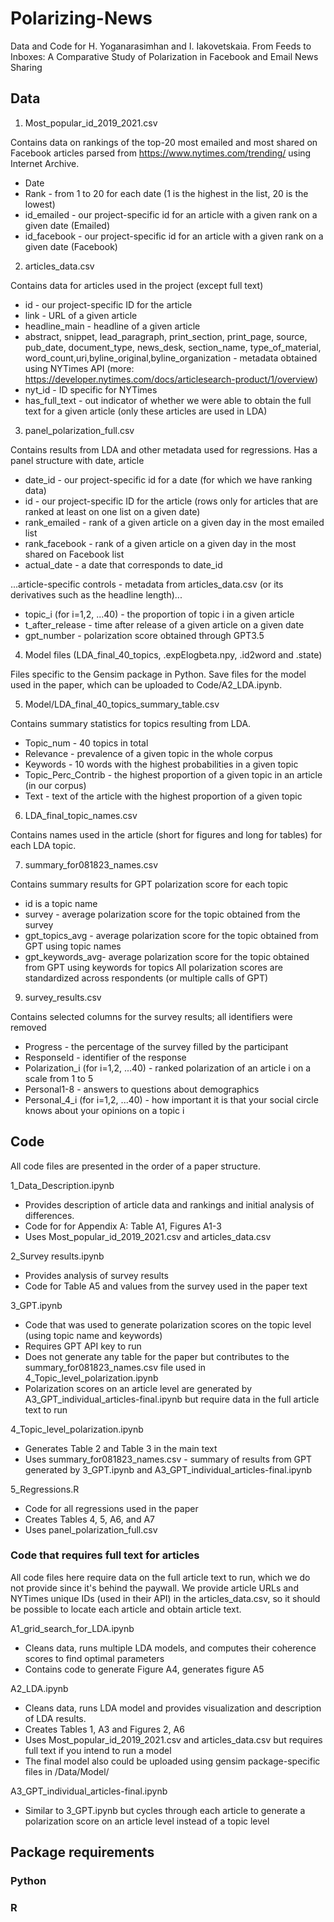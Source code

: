 # Polarizing-News
Data and Code for H. Yoganarasimhan and I. Iakovetskaia. From Feeds to Inboxes: A Comparative Study of Polarization in
Facebook and Email News Sharing

## Data

1. Most_popular_id_2019_2021.csv 

Contains data on rankings of the top-20 most emailed and most shared on Facebook articles parsed from https://www.nytimes.com/trending/ using Internet Archive.
- Date
- Rank - from 1 to 20 for each date (1 is the highest in the list, 20 is the lowest)
- id_emailed - our project-specific id for an article with a given rank on a given date (Emailed)
- id_facebook - our project-specific id for an article with a given rank on a given date (Facebook)

2. articles_data.csv

Contains data for articles used in the project (except full text)
- id - our project-specific ID for the article
- link - URL of a given article
- headline_main - headline of a given article
- abstract, snippet, lead_paragraph, print_section, print_page, source, pub_date, document_type, news_desk, section_name, type_of_material, word_count,uri,byline_original,byline_organization - metadata obtained using NYTimes API (more: https://developer.nytimes.com/docs/articlesearch-product/1/overview)
- nyt_id - ID specific for NYTimes
- has_full_text - out indicator of whether we were able to obtain the full text for a given article (only these articles are used in LDA)

3. panel_polarization_full.csv

Contains results from LDA and other metadata used for regressions. Has a panel structure with date, article
- date_id - our project-specific id for a date (for which we have ranking data)
- id - our project-specific ID for the article (rows only for articles that are ranked at least on one list on a given date)
- rank_emailed - rank of a given article on a given day in the most emailed list 
- rank_facebook - rank of a given article on a given day in the most shared on Facebook list 
- actual_date - a date that corresponds to date_id

...article-specific controls - metadata from articles_data.csv (or its derivatives such as the headline length)...

- topic_i (for i=1,2, ...40) - the proportion of topic i in a given article
- t_after_release - time after release of a given article on a given date
- gpt_number - polarization score obtained through GPT3.5

4. Model files (LDA_final_40_topics, .expElogbeta.npy, .id2word and .state)

Files specific to the Gensim package in Python. Save files for the model used in the paper, which can be uploaded to Code/A2_LDA.ipynb.

5. Model/LDA_final_40_topics_summary_table.csv

Contains summary statistics for topics resulting from LDA.

- Topic_num - 40 topics in total
- Relevance - prevalence of a given topic in the whole corpus 
- Keywords - 10 words with the highest probabilities in a given topic
- Topic_Perc_Contrib - the highest proportion of a given topic in an article (in our corpus)
- Text - text of the article with the highest proportion of a given topic

6. LDA_final_topic_names.csv 

Contains names used in the article (short for figures and long for tables) for each LDA topic.

7.  summary_for081823_names.csv

Contains summary results for GPT polarization score for each topic 
- id is a topic name
- survey - average polarization score for the topic obtained from the survey 
- gpt_topics_avg - average polarization score for the topic obtained from GPT using topic names 
- gpt_keywords_avg- average polarization score for the topic obtained from GPT using keywords for topics 
All polarization scores are standardized across respondents (or multiple calls of GPT)

9. survey_results.csv

Contains selected columns for the survey results; all identifiers were removed
- Progress - the percentage of the survey filled by the participant
- ResponseId - identifier of the response
- Polarization_i (for i=1,2, ...40) - ranked polarization of an article i on a scale from 1 to 5
- Personal1-8 - answers to questions about demographics
- Personal_4_i (for i=1,2, ...40) - how important it is that your social circle knows about your opinions on a topic i

## Code

All code files are presented in the order of a paper structure.

1_Data_Description.ipynb

- Provides description of article data and rankings and initial analysis of differences.
- Code for for Appendix A: Table A1, Figures A1-3
- Uses Most_popular_id_2019_2021.csv and articles_data.csv

2_Survey results.ipynb

- Provides analysis of survey results
- Code for Table A5 and values from the survey used in the paper text

3_GPT.ipynb

- Code that was used to generate polarization scores on the topic level (using topic name and keywords)
- Requires GPT API key to run
- Does not generate any table for the paper but contributes to the summary_for081823_names.csv file used in 4_Topic_level_polarization.ipynb
- Polarization scores on an article level are generated by A3_GPT_individual_articles-final.ipynb but require data in the full article text to run

4_Topic_level_polarization.ipynb

- Generates Table 2 and Table 3 in the main text
- Uses summary_for081823_names.csv - summary of results from GPT generated by 3_GPT.ipynb and A3_GPT_individual_articles-final.ipynb 

5_Regressions.R

- Code for all regressions used in the paper
- Creates Tables 4, 5, A6, and A7
- Uses panel_polarization_full.csv

### Code that requires full text for articles 

All code files here require data on the full article text to run, which we do not provide since it's behind the paywall. We provide article URLs and NYTimes unique IDs (used in their API) in the articles_data.csv, so it should be possible to locate each article and obtain article text.

A1_grid_search_for_LDA.ipynb

- Cleans data, runs multiple LDA models, and computes their coherence scores to find optimal parameters
- Contains code to generate Figure A4, generates figure A5

A2_LDA.ipynb

- Cleans data, runs LDA model and provides visualization and description of LDA results.
- Creates Tables 1, A3 and Figures 2, A6
- Uses Most_popular_id_2019_2021.csv and articles_data.csv but requires full text if you intend to run a model
- The final model also could be uploaded using gensim package-specific files in /Data/Model/

A3_GPT_individual_articles-final.ipynb

- Similar to 3_GPT.ipynb but cycles through each article to generate a polarization score on an article level instead of a topic level


## Package requirements

### Python

### R

